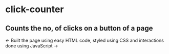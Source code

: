 # click-counter
Counts the no, of clicks on a button of a page
----------------------------------------------
<-
  Built the page using easy HTML code, styled using CSS and interactions done using JavaScript
->
